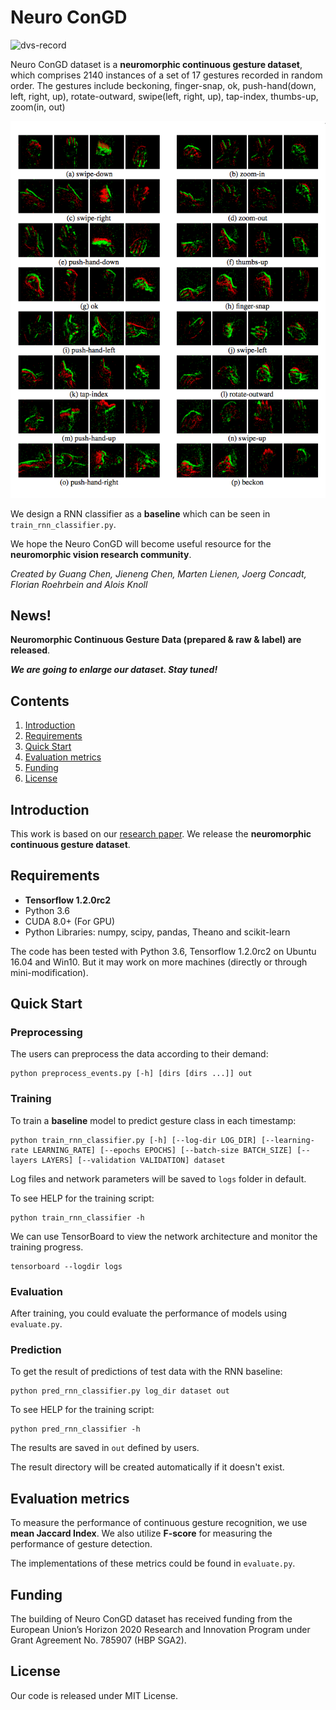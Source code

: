 #  Neuro ConGD

![dvs-record](doc/dvs-record.gif)

Neuro ConGD dataset is a __neuromorphic continuous gesture dataset__, which comprises 2140 instances of a set of 17 gestures recorded in random order. The gestures include beckoning, finger-snap, ok, push-hand(down, left, right, up), rotate-outward, swipe(left, right, up), tap-index, thumbs-up, zoom(in, out) 

![dataset_overview](doc/dataset_overview.png)

We design a RNN classifier as a __baseline__ which can be seen in `train_rnn_classifier.py`.

 We hope the Neuro ConGD will become useful resource for the __neuromorphic vision research community__.

_Created by Guang Chen, Jieneng Chen, Marten Lienen, Joerg Concadt, Florian Roehrbein and Alois Knoll_

## News!
__Neuromorphic Continuous Gesture Data (prepared & raw & label) are released__.

___We are going to enlarge our dataset. Stay tuned!___

## Contents
1. [Introduction](#introduction)
2. [Requirements](#requirements)
3. [Quick Start](#quick-start)
4. [Evaluation metrics](#evaluate)
5. [Funding](#funding)
6. [License](#license)

## Introduction
This work is based on our [research paper]().  We release the  __neuromorphic continuous gesture dataset__. 



## Requirements

* **Tensorflow 1.2.0rc2**
* Python 3.6
* CUDA 8.0+ (For GPU)
* Python Libraries: numpy, scipy, pandas, Theano and scikit-learn

The code has been tested with Python 3.6, Tensorflow 1.2.0rc2 on Ubuntu 16.04 and Win10. But it may work on more machines (directly or through mini-modification).

## Quick Start

### Preprocessing
The users can preprocess the data according to their demand:

    python preprocess_events.py [-h] [dirs [dirs ...]] out



### Training
To train a __baseline__ model to predict gesture class in each timestamp:

    python train_rnn_classifier.py [-h] [--log-dir LOG_DIR] [--learning-rate LEARNING_RATE] [--epochs EPOCHS] [--batch-size BATCH_SIZE] [--layers LAYERS] [--validation VALIDATION] dataset

Log files and network parameters will be saved to `logs` folder in default.

To see HELP for the training script:

    python train_rnn_classifier -h

We can use TensorBoard to view the network architecture and monitor the training progress.

    tensorboard --logdir logs

### Evaluation    
After training, you could evaluate the performance of models using `evaluate.py`. 

### Prediction
To get the result of predictions of test data with the RNN baseline:

    python pred_rnn_classifier.py log_dir dataset out

To see HELP for the training script:

    python pred_rnn_classifier -h

The results are saved in `out`  defined by users.

The result directory will be created automatically if it doesn't exist.

## Evaluation metrics
To measure the performance of continuous gesture recognition, we use __mean Jaccard Index__. We also utilize __F-score__ for measuring the performance of gesture detection.

The implementations of these metrics could be found in `evaluate.py`.

## Funding
The building of Neuro ConGD dataset has received funding from the European Union’s Horizon 2020 Research and Innovation Program under Grant Agreement No. 785907 (HBP SGA2).


## License
Our code is released under MIT License. 
